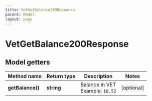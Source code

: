 ```yaml
---
title: VetGetBalance200Response
parent: Model
layout: page
---
```


# VetGetBalance200Response

## Model getters

Method name | Return type | Description | Notes
------------ | ------------- | ------------- | -------------
**getBalance()** | **string** | Balance in VET <br>Example: `10.52` | [optional]

